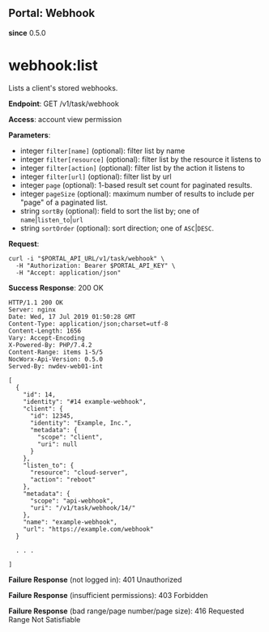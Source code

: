 Portal: Webhook
---------------

**since** 0.5.0

webhook:list
============

Lists a client's stored webhooks.

**Endpoint**:  GET /v1/task/webhook

**Access**: account view permission

**Parameters**:
- integer `filter[name]` (optional): filter list by name
- integer `filter[resource]` (optional): filter list by the resource it listens to
- integer `filter[action]` (optional): filter list by the action it listens to
- integer `filter[url]` (optional): filter list by url
- integer `page` (optional): 1-based result set count for paginated results.
- integer `pageSize` (optional): maximum number of results to include per "page" of a paginated list.
- string `sortBy` (optional): field to sort the list by; one of `name`|`listen_to`|`url`
- string `sortOrder` (optional): sort direction; one of `ASC`|`DESC`.

**Request**:
```
curl -i "$PORTAL_API_URL/v1/task/webhook" \
  -H "Authorization: Bearer $PORTAL_API_KEY" \
  -H "Accept: application/json"
```

**Success Response**: 200 OK
```
HTTP/1.1 200 OK
Server: nginx
Date: Wed, 17 Jul 2019 01:50:28 GMT
Content-Type: application/json;charset=utf-8
Content-Length: 1656
Vary: Accept-Encoding
X-Powered-By: PHP/7.4.2
Content-Range: items 1-5/5
NocWorx-Api-Version: 0.5.0
Served-By: nwdev-web01-int

[
  {
    "id": 14,
    "identity": "#14 example-webhook",
    "client": {
      "id": 12345,
      "identity": "Example, Inc.",
      "metadata": {
        "scope": "client",
        "uri": null
      }
    },
    "listen_to": {
      "resource": "cloud-server",
      "action": "reboot"
    },
    "metadata": {
      "scope": "api-webhook",
      "uri": "/v1/task/webhook/14/"
    },
    "name": "example-webhook",
    "url": "https://example.com/webhook"
  }

  . . .

]
```

**Failure Response** (not logged in): 401 Unauthorized

**Failure Response** (insufficient permissions): 403 Forbidden

**Failure Response** (bad range/page number/page size): 416 Requested Range Not Satisfiable
